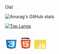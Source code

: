 Ola!

![Anurag's GitHub stats](https://github-readme-stats.vercel.app/api?username=MarlonPasseri&show_icons=true&theme=radical)

[![Top Langs](https://github-readme-stats.vercel.app/api/top-langs/?username=MarlonPasseri&layout=compact)](https://github.com/anuraghazra/github-readme-stats)

##
<div>
<img aling="center" height="30" width="40" src="https://raw.githubusercontent.com/devicons/devicon/1119b9f84c0290e0f0b38982099a2bd027a48bf1/icons/css3/css3-original.svg">
    
<img aling="center" height="37" width="47" src="https://raw.githubusercontent.com/devicons/devicon/master/icons/html5/html5-original-wordmark.svg">
  
<img aling="center" height="30" width="40" src="https://raw.githubusercontent.com/devicons/devicon/master/icons/javascript/javascript-plain.svg">
 </div>
